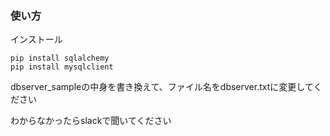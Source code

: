 ### 使い方

インストール
```
pip install sqlalchemy
pip install mysqlclient
```

dbserver_sampleの中身を書き換えて、ファイル名をdbserver.txtに変更してください

わからなかったらslackで聞いてください



